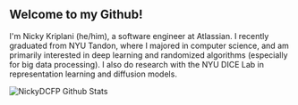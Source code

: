 ## Welcome to my Github!

I'm Nicky Kriplani (he/him), a software engineer at Atlassian. I recently graduated from NYU Tandon, where I majored in computer science, and am primarily interested in deep learning and randomized algorithms (especially for big data processing). I also do research with the NYU DICE Lab in representation learning and diffusion models.

![NickyDCFP Github Stats](https://github-readme-stats.vercel.app/api?username=nickydcfp&show_icons=true&theme=tokyonight)
